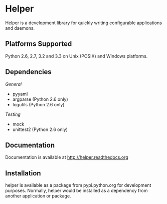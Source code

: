 Helper
======
Helper is a development library for quickly writing configurable applications and daemons.

Platforms Supported
-------------------
Python 2.6, 2.7, 3.2 and 3.3 on Unix (POSIX) and Windows platforms.

Dependencies
------------
*General*

 - pyyaml
 - argparse (Python 2.6 only)
 - logutils (Python 2.6 only)

*Testing*

 - mock
 - unittest2 (Python 2.6 only)

Documentation
-------------
Documentation is available at http://helper.readthedocs.org

Installation
------------
helper is available as a package from pypi.python.org for development purposes.
Normally, helper would be installed as a dependency from another application or
package.
